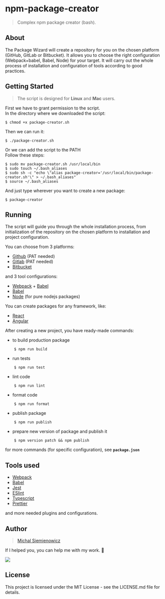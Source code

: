 # npm-package-creator
> Complex npm package creator (bash).

## About
The Package Wizard will create a repository for you on the chosen platform (GitHub, GitLab or Bitbucket). It allows you to choose the right configuration (Webpack+babel, Babel, Node) for your target.  It will carry out the whole process of installation and configuration of tools according to good practices.

## Getting Started
> The script is designed for **Linux** and **Mac** users.

First we have to grant permission to the script.<br>
In the directory where we downloaded the script:
```
$ chmod +x package-creator.sh
```

Then we can run it:
```
$ ./package-creator.sh
```

Or we can add the script to the PATH<br>
Follow these steps:
```
$ sudo mv package-creator.sh /usr/local/bin
$ sudo touch ~/.bash_aliases
$ sudo sh -c "echo \"alias package-creator='/usr/local/bin/package-creator.sh'\" > ~/.bash_aliases"
$ source ~/.bash_aliases
```

And just type wherever you want to create a new package:
```
$ package-creator
```

## Running
The script will guide you through the whole installation process, from initialization of the repository on the chosen platform to installation and project configuration.

You can choose from 3 platforms:
- [Github](https://github.com/) (PAT needed)
- [Gitlab](https://gitlab.com/) (PAT needed)
- [Bitbucket](https://bitbucket.org/)

and 3 tool configurations:
- [Webpack](https://webpack.js.org) + [Babel](https://babeljs.io/)
- [Babel](https://babeljs.io/)
- [Node](https://nodejs.org/en/) (for pure nodejs packages)

You can create packages for any framework, like:
- [React](https://reactjs.org/)
- [Angular](https://angularjs.org/)


After creating a new project, you have ready-made commands:
- to build production package
```
    $ npm run build
```
- run tests
```
    $ npm run test
```
- lint code
```
    $ npm run lint
```
- format code
```
    $ npm run format
```
- publish package
```
    $ npm run publish
```
- prepare new version of package and publish it
```
    $ npm version patch && npm publish
```
for more commands (for specific configuration), see **`package.json`**

## Tools used
- [Webpack](https://webpack.js.org)
- [Babel](https://babeljs.io/)
- [Jest](https://jestjs.io/)
- [ESlint](https://eslint.org/)
- [Typescript](https://www.typescriptlang.org/)
- [Prettier](https://prettier.io/)

and more needed plugins and configurations.

## Author
>[Michal Siemienowicz](linkedin.com/in/michal-siemienowicz-761879151)

If I helped you, you can help me with my work. 🍻

<a target="_blank" rel="noopener noreferrer" href="https://paypal.me/msmikesm/3"><img src="https://img.shields.io/badge/-Donate--me-blue?color=00457C&logo=paypal&style=for-the-badge"></a>

## License
This project is licensed under the MIT License - see the LICENSE.md file for details.
